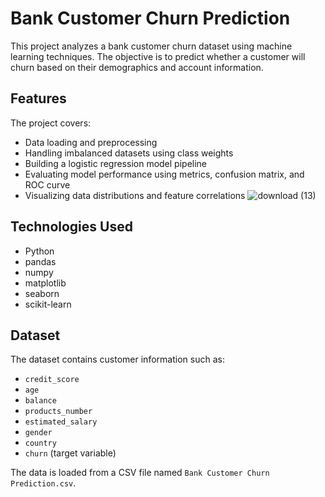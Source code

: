 # Bank Customer Churn Prediction

This project analyzes a bank customer churn dataset using machine learning techniques. The objective is to predict whether a customer will churn based on their demographics and account information.

## Features
The project covers:
- Data loading and preprocessing
- Handling imbalanced datasets using class weights
- Building a logistic regression model pipeline
- Evaluating model performance using metrics, confusion matrix, and ROC curve
- Visualizing data distributions and feature correlations
![download (13)](https://github.com/user-attachments/assets/1f6a5844-a929-42e3-8c42-38a6401d44b5)

## Technologies Used
- Python
- pandas
- numpy
- matplotlib
- seaborn
- scikit-learn

## Dataset
The dataset contains customer information such as:
- `credit_score`
- `age`
- `balance`
- `products_number`
- `estimated_salary`
- `gender`
- `country`
- `churn` (target variable)

The data is loaded from a CSV file named `Bank Customer Churn Prediction.csv`.




